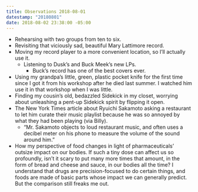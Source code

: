 ```yaml
---
title: Observations 2018-08-01
datestamp: "20180801"
date: 2018-08-02 23:38:00 -05:00
---
```


- Rehearsing with two groups from ten to six.
- Revisiting that viciously sad, beautiful Mary Lattimore record.
- Moving my record player to a more convenient location, so I’ll actually use it.
	- Listening to Dusk’s and Buck Meek’s new LPs.
		- Buck’s record has one of the best covers ever.
- Using my grandpa’s little, green, plastic pocket knife for the first time since I got it from his workshop after he died last summer. I watched him use it in that workshop when I was little.
- Finding my cousin’s old, bedazzled Sidekick in my closet, worrying about unleashing a pent-up Sidekick spirit by flipping it open.
- The New York Times article about Ryuichi Sakamoto asking a restaurant to let him curate their music playlist because he was so annoyed by what they had been playing (via Billy).
	- “Mr. Sakamoto objects to loud restaurant music, and often uses a decibel meter on his phone to measure the volume of the sound around him.”
- How my perspective of food changes in light of pharmaceuticals’ outsize impact on our bodies. If such a tiny dose can affect us so profoundly, isn’t it scary to put many more times that amount, in the form of bread and cheese and sauce, in our bodies all the time? I understand that drugs are precision-focused to do certain things, and foods are made of basic parts whose impact we can generally predict. But the comparison still freaks me out.
